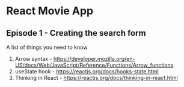 # React Movie App

## Episode 1 - Creating the search form
A list of things you need to know
1. Arrow syntax - https://developer.mozilla.org/en-US/docs/Web/JavaScript/Reference/Functions/Arrow_functions
2. useState hook - https://reactjs.org/docs/hooks-state.html
3. Thinking in React - https://reactjs.org/docs/thinking-in-react.html
